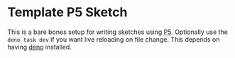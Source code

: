 # Template P5 Sketch 
This is a bare bones setup for writing sketches using [P5](https://p5js.org/). 
Optionally use the `deno task dev` if you want live reloading on file change. This depends on having [deno](https://deno.com/) installed. 
